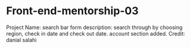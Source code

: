 # Front-end-mentorship-03
Project Name: search bar form
description: search through by choosing region, check in date and check out date. account section added.
Credit: danial salahi
